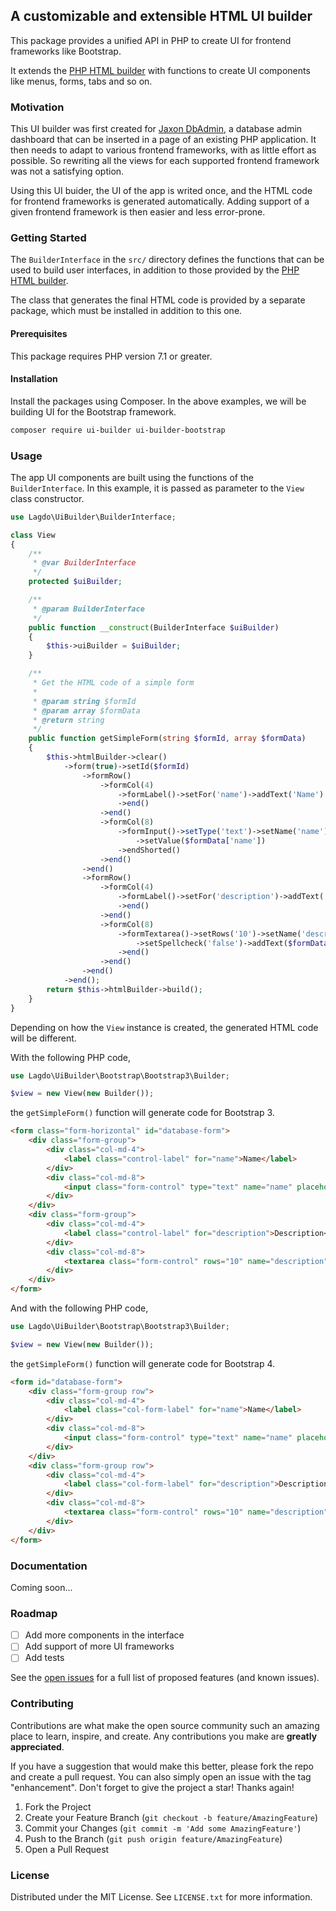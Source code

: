 ## A customizable and extensible HTML UI builder

This package provides a unified API in PHP to create UI for frontend frameworks like Bootstrap.

It extends the [PHP HTML builder](https://github.com/avplab/php-html-builder) with functions to create UI components like menus, forms, tabs and so on.

### Motivation

This UI builder was first created for [Jaxon DbAdmin](https://github.com/lagdo/jaxon-dbadmin), a database admin dashboard that can be inserted in a page of an existing PHP application.
It then needs to adapt to various frontend frameworks, with as little effort as possible.
So rewriting all the views for each supported frontend framework was not a satisfying option.

Using this UI buider, the UI of the app is writed once, and the HTML code for frontend frameworks is generated automatically.
Adding support of a given frontend framework is then easier and less error-prone.

<!-- GETTING STARTED -->
### Getting Started

The `BuilderInterface` in the `src/` directory defines the functions that can be used to build user interfaces, in addition to those provided by the [PHP HTML builder](https://github.com/avplab/php-html-builder).

The class that generates the final HTML code is provided by a separate package, which must be installed in addition to this one.

#### Prerequisites

This package requires PHP version 7.1 or greater.

#### Installation

Install the packages using Composer.
In the above examples, we will be building UI for the Bootstrap framework.

```bash
composer require ui-builder ui-builder-bootstrap
```

### Usage

The app UI components are built using the functions of the `BuilderInterface`.
In this example, it is passed as parameter to the `View` class constructor.

```php
use Lagdo\UiBuilder\BuilderInterface;

class View
{
    /**
     * @var BuilderInterface
     */
    protected $uiBuilder;

    /**
     * @param BuilderInterface
     */
    public function __construct(BuilderInterface $uiBuilder)
    {
        $this->uiBuilder = $uiBuilder;
    }

    /**
     * Get the HTML code of a simple form
     *
     * @param string $formId
     * @param array $formData
     * @return string
     */
    public function getSimpleForm(string $formId, array $formData)
    {
        $this->htmlBuilder->clear()
            ->form(true)->setId($formId)
                ->formRow()
                    ->formCol(4)
                        ->formLabel()->setFor('name')->addText('Name')
                        ->end()
                    ->end()
                    ->formCol(8)
                        ->formInput()->setType('text')->setName('name')->setPlaceholder('Name')
                            ->setValue($formData['name'])
                        ->endShorted()
                    ->end()
                ->end()
                ->formRow()
                    ->formCol(4)
                        ->formLabel()->setFor('description')->addText('Description')
                        ->end()
                    ->end()
                    ->formCol(8)
                        ->formTextarea()->setRows('10')->setName('description')->setWrap('on')
                            ->setSpellcheck('false')->addText($formData['description'])
                        ->end()
                    ->end()
                ->end()
            ->end();
        return $this->htmlBuilder->build();
    }
}
```

Depending on how the `View` instance is created, the generated HTML code will be different.

With the following PHP code,
```php
use Lagdo\UiBuilder\Bootstrap\Bootstrap3\Builder;

$view = new View(new Builder());
```
the `getSimpleForm()` function will generate code for Bootstrap 3.
```html
<form class="form-horizontal" id="database-form">
    <div class="form-group">
        <div class="col-md-4">
            <label class="control-label" for="name">Name</label>
        </div>
        <div class="col-md-8">
            <input class="form-control" type="text" name="name" placeholder="Name" value="" />
        </div>
    </div>
    <div class="form-group">
        <div class="col-md-4">
            <label class="control-label" for="description">Description</label>
        </div>
        <div class="col-md-8">
            <textarea class="form-control" rows="10" name="description" wrap="on" spellcheck="false"></textarea>
        </div>
    </div>
</form>
```

And with the following PHP code,
```php
use Lagdo\UiBuilder\Bootstrap\Bootstrap3\Builder;

$view = new View(new Builder());
```
the `getSimpleForm()` function will generate code for Bootstrap 4.
```html
<form id="database-form">
    <div class="form-group row">
        <div class="col-md-4">
            <label class="col-form-label" for="name">Name</label>
        </div>
        <div class="col-md-8">
            <input class="form-control" type="text" name="name" placeholder="Name" value="" />
        </div>
    </div>
    <div class="form-group row">
        <div class="col-md-4">
            <label class="col-form-label" for="description">Description</label>
        </div>
        <div class="col-md-8">
            <textarea class="form-control" rows="10" name="description" wrap="on" spellcheck="false"></textarea>
        </div>
    </div>
</form>
```

### Documentation

Coming soon...

### Roadmap

- [ ] Add more components in the interface
- [ ] Add support of more UI frameworks
- [ ] Add tests

See the [open issues](https://github.com/lagdo/ui-builder/issues) for a full list of proposed features (and known issues).

### Contributing

Contributions are what make the open source community such an amazing place to learn, inspire, and create. Any contributions you make are **greatly appreciated**.

If you have a suggestion that would make this better, please fork the repo and create a pull request. You can also simply open an issue with the tag "enhancement".
Don't forget to give the project a star! Thanks again!

1. Fork the Project
2. Create your Feature Branch (`git checkout -b feature/AmazingFeature`)
3. Commit your Changes (`git commit -m 'Add some AmazingFeature'`)
4. Push to the Branch (`git push origin feature/AmazingFeature`)
5. Open a Pull Request

### License

Distributed under the MIT License. See `LICENSE.txt` for more information.
